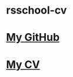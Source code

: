 # rsschool-cv
# [My GitHub](https://Sasha1Bochka2.github.io/rsschool-cv/cv)
# [My CV](https://Sasha1Bochka2.github.io/rsschool-cv/)